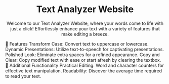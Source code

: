 <h1 align="center">Text Analyzer Website</h1>
<p align="center">
  Welcome to our Text Analyzer Website, where your words come to life with just a click! Effortlessly enhance your text with a variety of features that make editing a breeze.
</p>
<div align="center">
</div>
🚀 Features
Transform Case: Convert text to uppercase or lowercase.
Dynamic Presentations: Utilize text-to-speech for captivating presentations.
Polished Look: Eliminate extra spaces for a refined appearance.
Copy and Clear: Copy modified text with ease or start afresh by clearing the textbox.
🌟 Additional Functionality
Practical Editing: Word and character counters for effective text manipulation.
Readability: Discover the average time required to read your text.
